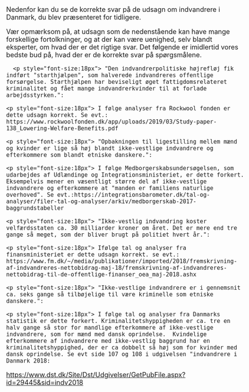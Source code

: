 <!DOCTYPE html>

<html>
<head>
  <meta http-equiv="Content-Type" content="text/html; charset=utf-8"/>
  <title>svar-til-dynata-survey</title>
  <LINK href="styles.css" rel="stylesheet" type="text/css">
</head>

<body style="font-size:18px">

 
<!-- Change this code here by copy and pasting your template on line 15 -->
<p style="font-size:18px">Nedenfor kan du se de korrekte svar på de udsagn om indvandrere i Danmark, du blev præsenteret for tidligere.
  </p>

  <p style="font-size:18px"> Vær opmærksom på, at udsagn som de nedenstående kan have mange forskellige fortolkninger, og at der kan være uenighed, selv blandt eksperter, om hvad der er det rigtige svar. Det følgende er imidlertid vores bedste bud på, hvad der er de korrekte svar på spørgsmålene. 
  </p>
  
      <p style="font-size:18px"> "Den indvandrerpolitiske højrefløj fik indført "starthjælpen", som halverede indvandreres offentlige forsørgelse. Starthjælpen har beviseligt øget fattigdomsrelateret kriminalitet og fået mange indvandrerkvinder til at forlade arbejdsstyrken.":   
  </p>
  
  
    <p style="font-size:18px"> I følge analyser fra Rockwool fonden er dette udsagn korrekt. Se evt.: https://www.rockwoolfonden.dk/app/uploads/2019/03/Study-paper-138_Lowering-Welfare-Benefits.pdf
  </p>
  
  
    <p style="font-size:18px"> "Opbakningen til ligestilling mellem mænd og kvinder er lige så høj blandt ikke-vestlige indvandrere og efterkommere som blandt etniske danskere.":
  </p>
  
  
  
    <p style="font-size:18px"> I følge Medborgerskabsundersøgelsen, som udarbejdes af Udlændinge og Integrationsministeriet, er dette forkert. Eksempelvis mener en væsentligt større del af ikke-vestlige indvandrere og efterkommere at "manden er familiens naturlige overhoved". Se evt.:https://integrationsbarometer.dk/tal-og-analyser/filer-tal-og-analyser/arkiv/medborgerskab-2017-baggrundstabeller 
  </p>
  
  
    <p style="font-size:18px"> "Ikke-vestlig indvandring koster velfærdsstaten ca. 30 milliarder kroner om året. Det er mere end tre gange så meget, som der bliver brugt på politiet hvert år.": 
</p>
  
  
    <p style="font-size:18px"> Ifølge tal og analyser fra finansministeriet er dette udsagn korrekt. se evt.: https://www.fm.dk/~/media/publikationer/imported/2018/fremskrivning-af-indvandreres-nettobidrag-maj-18/fremskrivning-af-indvandreres-nettobidrag-til-de-offentlige-finanser_oea_maj-2018.ashx 
 </p>
  
  
    <p style="font-size:18px"> "Ikke-vestlige indvandrere er i gennemsnit ca. seks gange så tilbøjelige til være kriminelle som etniske danskere.":  
 </p>
  
  
    <p style="font-size:18px"> I følge tal og analyser fra Danmarks statistik er dette forkert. Kriminalitetshyppigheden er ca. tre en halv gange så stor for mandlige efterkommere af ikke-vestlige indvandrere, som for mænd med dansk oprindelse.  Kvindelige efterkommere af indvandrere med ikke-vestlig baggrund har en kriminalitetshyppighed, der er ca dobbelt så høj som for kvinder med dansk oprindelse. Se evt side 107 og 108 i udgivelsen "indvandrere i Danmark 2018: 
https://www.dst.dk/Site/Dst/Udgivelser/GetPubFile.aspx?id=29445&sid=indv2018 
</p>
  
  
  

</body>
</html>
